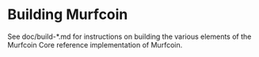 Building Murfcoin
================

See doc/build-*.md for instructions on building the various
elements of the Murfcoin Core reference implementation of Murfcoin.
